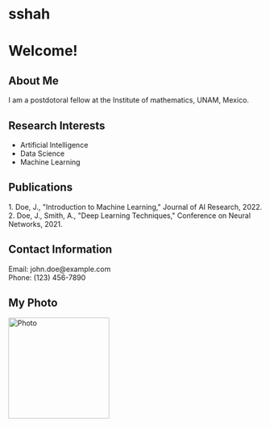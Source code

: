 # sshah
<!DOCTYPE html>
<html>
<head>
  <title>Sarswati Shah's Homepage</title>
</head>
<body>
  <h1>Welcome!</h1>
  
  <h2>About Me</h2>
  <p>
    I am a postdotoral fellow at the Institute of mathematics, UNAM, Mexico.
  </p>

  <h2>Research Interests</h2>
  <ul>
    <li>Artificial Intelligence</li>
    <li>Data Science</li>
    <li>Machine Learning</li>
  </ul>

  <h2>Publications</h2>
  <p>
    1. Doe, J., "Introduction to Machine Learning," Journal of AI Research, 2022.
    <br>
    2. Doe, J., Smith, A., "Deep Learning Techniques," Conference on Neural Networks, 2021.
  </p>

  <h2>Contact Information</h2>
  <p>
    Email: john.doe@example.com
    <br>
    Phone: (123) 456-7890
  </p>

  <h2>My Photo</h2>
  <img src=“(PN.PNG) alt="Photo" width="200">

</body>
</html>
